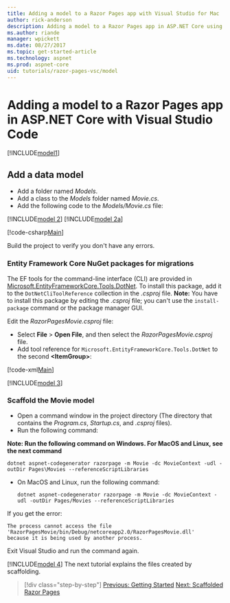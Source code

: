 ```yaml
---
title: Adding a model to a Razor Pages app with Visual Studio for Mac
author: rick-anderson
description: Adding a model to a Razor Pages app in ASP.NET Core using Visual Studio for Mac
ms.author: riande
manager: wpickett
ms.date: 08/27/2017
ms.topic: get-started-article
ms.technology: aspnet
ms.prod: aspnet-core
uid: tutorials/razor-pages-vsc/model
---
```


# Adding a model to a Razor Pages app in ASP.NET Core with Visual Studio Code

[!INCLUDE[model1](../../includes/RP/model1.md)]

## Add a data model

* Add a folder named *Models*.
* Add a class to the *Models* folder named *Movie.cs*.
* Add the following code to the *Models/Movie.cs* file:

[!INCLUDE[model 2](../../includes/RP/model2.md)]
[!INCLUDE[model 2a](../../includes/RP/model2a.md)]

[!code-csharp[Main](../../tutorials/razor-pages/razor-pages-start/sample/RazorPagesMovie/Startup.cs?name=snippet_ConfigureServices2&highlight=3-6)]

Build the project to verify you don't have any errors.

### Entity Framework Core NuGet packages for migrations

The EF tools for the command-line interface (CLI) are provided in [Microsoft.EntityFrameworkCore.Tools.DotNet](https://www.nuget.org/packages/Microsoft.EntityFrameworkCore.Tools.DotNet). To install this package, add it to the `DotNetCliToolReference` collection in the *.csproj* file. **Note:** You have to install this package by editing the *.csproj* file; you can't use the `install-package` command or the package manager GUI.

Edit the *RazorPagesMovie.csproj* file:

* Select **File** > **Open File**, and then select the *RazorPagesMovie.csproj* file.
* Add tool reference for `Microsoft.EntityFrameworkCore.Tools.DotNet` to the second **\<ItemGroup>**:

[!code-xml[Main](../../tutorials/razor-pages/razor-pages-start/snapshot_cli_sample/RazorPagesMovie/RazorPagesMovie.cli.csproj)]

[!INCLUDE[model 3](../../includes/RP/model3.md)]

<a name="scaffold"></a>
### Scaffold the Movie model

* Open a command window in the project directory (The directory that contains the *Program.cs*, *Startup.cs*, and *.csproj* files).
* Run the following command:

**Note: Run the following command on Windows. For MacOS and Linux, see the next command**

  ```console
  dotnet aspnet-codegenerator razorpage -m Movie -dc MovieContext -udl -outDir Pages\Movies --referenceScriptLibraries
  ```

* On MacOS and Linux, run the following command:

  ```console
  dotnet aspnet-codegenerator razorpage -m Movie -dc MovieContext -udl -outDir Pages/Movies --referenceScriptLibraries
  ```

If you get the error:
  ```
  The process cannot access the file 
 'RazorPagesMovie/bin/Debug/netcoreapp2.0/RazorPagesMovie.dll' 
  because it is being used by another process.
  ```

Exit Visual Studio and run the command again.

[!INCLUDE[model 4](../../includes/RP/model4.md)]
The next tutorial explains the files created by scaffolding.

>[!div class="step-by-step"]
[Previous: Getting Started](xref:tutorials/razor-pages-vsc/razor-pages-start)
[Next: Scaffolded Razor Pages](xref:tutorials/razor-pages/page)
